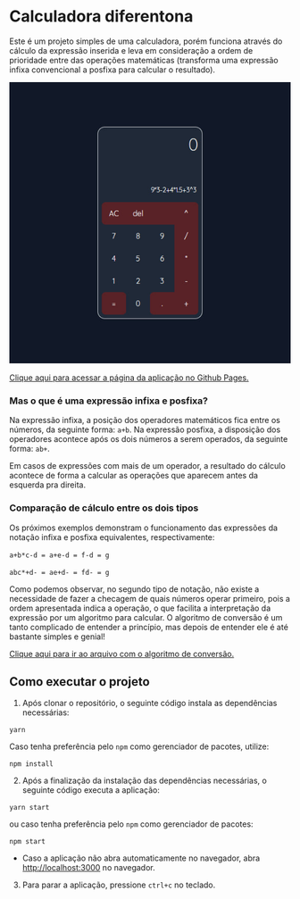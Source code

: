 # Calculadora diferentona

Este é um projeto simples de uma calculadora, porém funciona através do cálculo da expressão inserida e leva em consideração a ordem de prioridade entre das operações matemáticas (transforma uma expressão infixa convencional a posfixa para calcular o resultado).

![Screenshot](public/screenshot.jpg)

[Clique aqui para acessar a página da aplicação no Github Pages.](https://hennanlewis.github.io/calculadora-diferenciada)

### Mas o que é uma expressão infixa e posfixa?

Na expressão infixa, a posição dos operadores matemáticos fica entre os números, da seguinte forma: `a+b`.
Na expressão posfixa, a disposição dos operadores acontece após os dois números a serem operados, da seguinte forma: `ab+`.

Em casos de expressões com mais de um operador, a resultado do cálculo acontece de forma a calcular as operações que aparecem antes da esquerda pra direita.

### Comparação de cálculo entre os dois tipos

Os próximos exemplos demonstram o funcionamento das expressões da notação infixa e posfixa equivalentes, respectivamente:

`a+b*c-d = a+e-d = f-d = g`

`abc*+d- = ae+d- = fd- = g `

Como podemos observar, no segundo tipo de notação, não existe a necessidade de fazer a checagem de quais números operar primeiro, pois a ordem apresentada indica a operação, o que facilita a interpretação da expressão por um algoritmo para calcular. O algoritmo de conversão é um tanto complicado de entender a princípio, mas depois de entender ele é até bastante simples e genial!

[Clique aqui para ir ao arquivo com o algoritmo de conversão.](src/utils/infixToPostfixFormat.ts)

## Como executar o projeto

1. Após clonar o repositório, o seguinte código instala as dependências necessárias:

```shell
yarn
```

Caso tenha preferência pelo `npm` como gerenciador de pacotes, utilize:

```shell
npm install
```

2. Após a finalização da instalação das dependências necessárias, o seguinte código executa a aplicação:

```shell
yarn start
```

ou caso tenha preferência pelo `npm` como gerenciador de pacotes:

```shell
npm start
```

- Caso a aplicação não abra automaticamente no navegador, abra [http://localhost:3000](http://localhost:3000) no navegador.

3. Para parar a aplicação, pressione `ctrl+c` no teclado.
